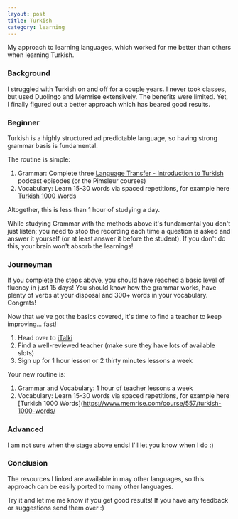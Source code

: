 ```yaml
---
layout: post
title: Turkish
category: learning
---
```


My approach to learning languages, which worked for me better than others when learning Turkish.

### Background

I struggled with Turkish on and off for a couple years. I never took classes, but used Duolingo and Memrise extensively. The benefits were limited. Yet, I finally figured out a better approach which has beared good results.

### Beginner

Turkish is a highly structured ad predictable language, so having strong grammar basis is fundamental.

The routine is simple:
  1. Grammar: Complete three [Language Transfer - Introduction to Turkish](https://www.languagetransfer.org/introduction-to-turkish) podcast episodes (or the Pimsleur courses)
  2. Vocabulary: Learn 15-30 words via spaced repetitions, for example here [Turkish 1000 Words](https://www.memrise.com/course/557/turkish-1000-words/)

Altogether, this is less than 1 hour of studying a day.

While studying Grammar with the methods above it's fundamental you don't just listen; you need to stop the recording each time a question is asked and answer it yourself (or at least answer it before the student). If you don't do this, your brain won't absorb the learnings!

### Journeyman

If you complete the steps above, you should have reached a basic level of fluency in just 15 days! You should know how the grammar works, have plenty of verbs at your disposal and 300+ words in your vocabulary. Congrats!

Now that we've got the basics covered, it's time to find a teacher to keep improving... fast!

1. Head over to [iTalki](http://italki.com/)
2. Find a well-reviewed teacher (make sure they have lots of available slots)
3. Sign up for 1 hour lesson or 2 thirty minutes lessons a week

Your new routine is:

1. Grammar and Vocabulary: 1 hour of teacher lessons a week
2. Vocabulary: Learn 15-30 words via spaced repetitions, for example here [Turkish 1000 Words](https://www.memrise.com/course/557/turkish-1000-words/

### Advanced

I am not sure when the stage above ends! I'll let you know when I do :)

### Conclusion

The resources I linked are available in may other languages, so this approach can be easily ported to many other languages.

Try it and let me me know if you get good results! If you have any feedback or suggestions send them over :)
